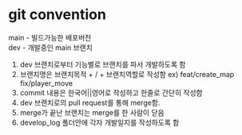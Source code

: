 # git convention

main - 빌드가능한 배포버전 <br/>
dev - 개발중인 main 브랜치

1. dev 브랜치로부터 기능별로 브랜치를 파서 개발하도록 함
2. 브랜치명은 브랜치목적 + / + 브랜치역할로 작성함
   ex) feat/create_map     fix/player_move
3. commit 내용은 한국어||영어로 작성하고 한줄로 간단히 작성함
4. dev 브랜치로의 pull request를 통해 merge함.
5. merge가 끝난 브랜치는 merge를 한 사람이 닫음
6. develop_log 폴더안에 각자 개발일지를 작성하도록 함
